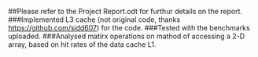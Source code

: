 ##Please refer to the Project Report.odt for furthur details on the report.
###Implemented L3 cache (not original code, thanks https://github.com/sidd607) for the code. 
###Tested with the benchmarks uploaded.
###Analysed matirx operations on mathod of accessing a 2-D array, based on hit rates of the data cache L1. 
